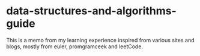 # data-structures-and-algorithms-guide

This is a memo from my learning experience inspired from various sites and blogs, mostly from euler, promgramceek and leetCode.  
